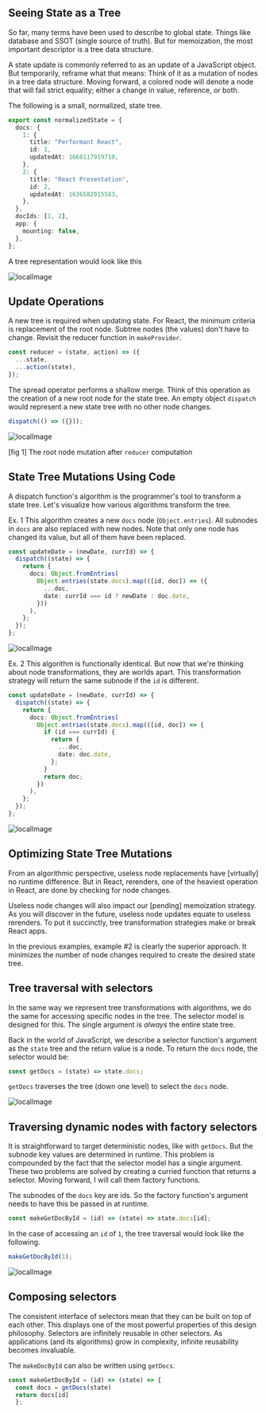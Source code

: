 ## Seeing State as a Tree

So far, many terms have been used to describe to global state. Things like database and SSOT (single source of truth). But for memoization, the most important descriptor is a tree data structure.

A state update is commonly referred to as an update of a JavaScript object. But temporarily, reframe what that means: Think of it as a mutation of nodes in a tree data structure. Moving forward, a colored node will denote a node that will fail strict equality; either a change in value, reference, or both.

The following is a small, normalized, state tree.

```typescript
export const normalizedState = {
  docs: {
    1: {
      title: "Performant React",
      id: 1,
      updatedAt: 1668117919710,
    },
    2: {
      title: "React Presentation",
      id: 2,
      updatedAt: 1636582015583,
    },
  },
  docIds: [1, 2],
  app: {
    mounting: false,
  },
};
```

A tree representation would look like this

![localImage](./resources/pt2-fig-2.png)

## Update Operations

A new tree is required when updating state. For React, the minimum criteria is replacement of the root node. Subtree nodes (the values) don't have to change. Revisit the reducer function in `makeProvider`.

```typescript
const reducer = (state, action) => ({
  ...state,
  ...action(state),
});
```

The spread operator performs a shallow merge. Think of this operation as the creation of a new root node for the state tree. An empty object `dispatch` would represent a new state tree with no other node changes.

```typescript
dispatch(() => ({}));
```

![localImage](./resources/pt2-fig-1.png)

[fig 1] The root node mutation after `reducer` computation

## State Tree Mutations Using Code

A dispatch function's algorithm is the programmer's tool to transform a state tree. Let's visualize how various algorithms transform the tree.

Ex. 1
This algorithm creates a new `docs` node (`Object.entries`). All subnodes in `docs` are also replaced with new nodes. Note that only one node has changed its value, but all of them have been replaced.

```typescript
const updateDate = (newDate, currId) => {
  dispatch((state) => {
    return {
      docs: Object.fromEntries(
        Object.entries(state.docs).map(([id, doc]) => ({
          ...doc,
          date: currId === id ? newDate : doc.date,
        }))
      ),
    };
  });
};
```

![localImage](./resources/pt2-fig-6.png)

Ex. 2
This algorithm is functionally identical. But now that we're thinking about node transformations, they are worlds apart. This transformation strategy will return the same subnode if the `id` is different.

```typescript
const updateDate = (newDate, currId) => {
  dispatch((state) => {
    return {
      docs: Object.fromEntries(
        Object.entries(state.docs).map(([id, doc]) => {
          if (id === currId) {
            return {
              ...doc,
              date: doc.date,
            };
          }
          return doc;
        })
      ),
    };
  });
};
```

![localImage](./resources/pt2-fig-7.png)

## Optimizing State Tree Mutations

From an algorithmic perspective, useless node replacements have [virtually] no runtime difference. But in React, rerenders, one of the heaviest operation in React, are done by checking for node changes.

Useless node changes will also impact our [pending] memoization strategy. As you will discover in the future, useless node updates equate to useless rerenders. To put it succinctly, tree transformation strategies make or break React apps.

In the previous examples, example #2 is clearly the superior approach. It minimizes the number of node changes required to create the desired state tree.

## Tree traversal with selectors

In the same way we represent tree transformations with algorithms, we do the same for accessing specific nodes in the tree. The selector model is designed for this. The single argument is *always* the entire state tree.

Back in the world of JavaScript, we describe a selector function's argument as the `state` tree and the return value is a node. To return the `docs` node, the selector would be:

```typescript
const getDocs = (state) => state.docs;
```

`getDocs` traverses the tree (down one level) to select the `docs` node.

![localImage](./resources/pt2-fig-3.png)

## Traversing dynamic nodes with factory selectors

It is straightforward to target deterministic nodes, like with `getDocs`. But the subnode key values are determined in runtime. This problem is compounded by the fact that the selector model has a single argument. These two problems are solved by creating a curried function that returns a selector. Moving forward, I will call them factory functions.

The subnodes of the `docs` key are ids. So the factory function's argument needs to have this be passed in at runtime. 

```typescript
const makeGetDocById = (id) => (state) => state.docs[id];
```

In the case of accessing an `id` of `1`, the tree traversal would look like the following.

```typescript
makeGetDocById(1);
```

![localImage](./resources/pt2-fig-4.png)

## Composing selectors
The consistent interface of selectors mean that they can be built on top of each other. This displays one of the most powerful properties of this design philosophy. Selectors are infinitely reusable in other selectors. As applications (and its algorithms) grow in complexity, infinite reusability becomes invaluable.

The `makeDocById` can also be written using `getDocs`.

```typescript
const makeGetDocById = (id) => (state) => {
  const docs = getDocs(state)
  return docs[id]
  };
```


